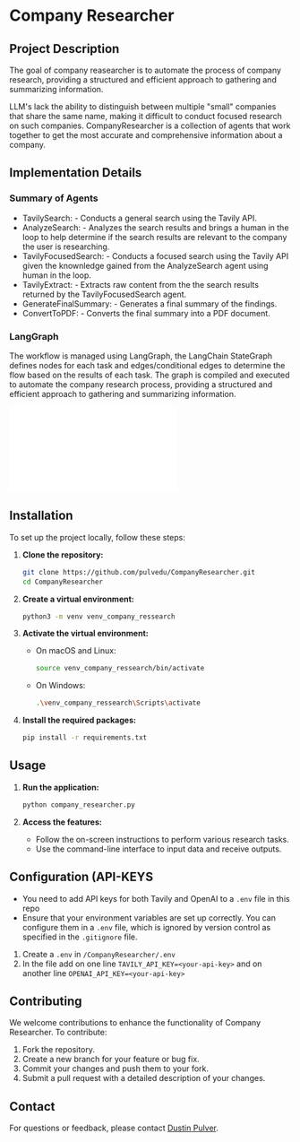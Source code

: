 # Company Researcher

## Project Description

The goal of company reasearcher is to automate the process of company research, 
providing a structured and efficient approach to gathering and summarizing information.

LLM's lack the ability to distinguish between multiple "small" companies that share the same name,
making it difficult to conduct focused research on such companies. CompanyResearcher is a collection
of agents that work together to get the most accurate and comprehensive information about a company.

## Implementation Details 

### Summary of Agents

- TavilySearch:
        - Conducts a general search using the Tavily API.
- AnalyzeSearch:
        - Analyzes the search results and brings a human in the loop to help determine if the search results are relevant to the company the user is researching.
- TavilyFocusedSearch:
        - Conducts a focused search using the Tavily API given the knownledge gained from the AnalyzeSearch agent using human in the loop.
- TavilyExtract:
        - Extracts raw content from the the search results returned by the TavilyFocusedSearch agent.
- GenerateFinalSummary: 
        - Generates a final summary of the findings.
- ConvertToPDF:
        - Converts the final summary into a PDF document.

### LangGraph

The workflow is managed using LangGraph, the LangChain StateGraph defines nodes for each task and 
edges/conditional edges to determine the flow based on the results of each task. The graph is compiled and executed
to automate the company research process, providing a structured and efficient approach to gathering
and summarizing information.

![LangGraph diagram](company_research_graph.pdf)

## Installation

To set up the project locally, follow these steps:

1. **Clone the repository:**

   ```bash
   git clone https://github.com/pulvedu/CompanyResearcher.git
   cd CompanyResearcher
   ```

2. **Create a virtual environment:**

   ```bash
   python3 -m venv venv_company_ressearch
   ```

3. **Activate the virtual environment:**

   - On macOS and Linux:

     ```bash
     source venv_company_ressearch/bin/activate
     ```

   - On Windows:

     ```bash
     .\venv_company_ressearch\Scripts\activate
     ```

4. **Install the required packages:**

   ```bash
   pip install -r requirements.txt
   ```

## Usage

1. **Run the application:**

   ```bash
   python company_researcher.py 
   ```

2. **Access the features:**

   - Follow the on-screen instructions to perform various research tasks.
   - Use the command-line interface to input data and receive outputs.

## Configuration (API-KEYS

- You need to add API keys for both Tavily and OpenAI to a `.env` file in this repo
- Ensure that your environment variables are set up correctly. You can configure them in a `.env` file,
  which is ignored by version control as specified in the `.gitignore` file.
1. Create a `.env` in `/CompanyResearcher/.env`
2. In the file add on one line `TAVILY_API_KEY=<your-api-key>` and on another line `OPENAI_API_KEY=<your-api-key>`

## Contributing

We welcome contributions to enhance the functionality of Company Researcher. To contribute:

1. Fork the repository.
2. Create a new branch for your feature or bug fix.
3. Commit your changes and push them to your fork.
4. Submit a pull request with a detailed description of your changes.

## Contact

For questions or feedback, please contact [Dustin Pulver](dusty.pulver28@gmail.com).

